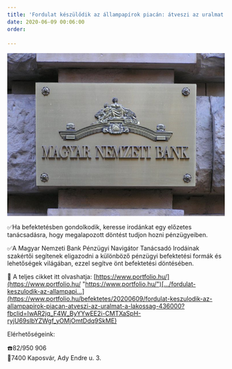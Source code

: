 ```yaml
---
title: 'Fordulat készülődik az állampapírok piacán: átveszi az uralmat a lakosság'
date: 2020-06-09 00:06:00
order: 

---
```

![](/uploads/MNB_logo.jpg)

✅Ha befektetésben gondolkodik, keresse irodánkat egy előzetes tanácsadásra, hogy megalapozott döntést tudjon hozni pénzügyeiben.

✅A Magyar Nemzeti Bank Pénzügyi Navigátor Tanácsadó Irodáinak szakértői segítenek eligazodni a különböző pénzügyi befektetési formák és lehetőségek világában, ezzel segítve önt befektetési döntésében.

🧐 A teljes cikket itt olvashatja: [https://www.portfolio.hu/](https://www.portfolio.hu/ "https://www.portfolio.hu/")[…/fordulat-keszulodik-az-allampapi…](https://www.portfolio.hu/befektetes/20200609/fordulat-keszulodik-az-allampapirok-piacan-atveszi-az-uralmat-a-lakossag-436000?fbclid=IwAR2jq_F4W_ByYYwEE2i-CMTXaSpH-ryjU69slbYZWgf_yOMjOmtDdq9SkME)

Elérhetőségeink:

☎️82/950 906  
📌7400 Kaposvár, Ady Endre u. 3.